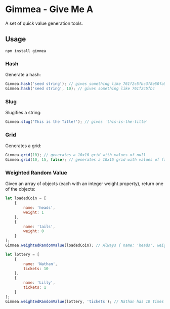 # Gimmea - Give Me A

A set of quick value generation tools.


## Usage

`npm install gimmea`


### Hash

Generate a hash:

```javascript
Gimmea.hash('seed string'); // gives something like 761f2c5fbc3f8e50fa53eec2ceae5efb650846ba91bb58c249afbda70ebd537f
Gimmea.hash('seed string', 10); // gives something like 761f2c5fbc
```


### Slug

Slugifies a string:

```javascript
Gimmea.slug('This is the Title!'); // gives 'this-is-the-title'
```


### Grid

Generates a grid:

```javascript
Gimmea.grid(10); // generates a 10x10 grid with values of null
Gimmea.grid(10, 15, false); // generates a 10x15 grid with values of false
```


### Weighted Random Value

Given an array of objects (each with an integer weight property), return one
of the objects:

```javascript
let loadedCoin = [
    {
        name: 'heads',
        weight: 1
    },
    {
        name: 'tails',
        weight: 0
    }
];
Gimmea.weightedRandomValue(loadedCoin); // Always { name: 'heads', weight: 1 }

let lottery = [
    {
        name: 'Nathan',
        tickets: 10
    },
    {
        name: 'Lilly',
        tickets: 1
    }
];
Gimmea.weightedRandomValue(lottery, 'tickets'); // Nathan has 10 times the chances to win
```
